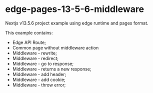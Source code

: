 # edge-pages-13-5-6-middleware
Nextjs v13.5.6 project example using edge runtime and pages format.

This example contains:
* Edge API Route;
* Common page without middleware action
* Middleware - rewrite;
* Middleware - redirect;
* Middleware - go to response;
* Middleware - returns a new response;
* Middleware - add header;
* Middleware - add cookie;
* Middleware - throw error;